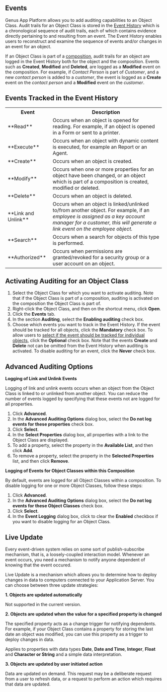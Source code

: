 ## Events

Genus App Platform allows you to add auditing capabilities to an Object Class. Audit trails for an Object Class is stored in the [Event History](../../glossary.md) which is a chronological sequence of audit trails, each of which contains evidence directly pertaining to and resulting from an event. The Event History enables users to reconstruct and examine the sequence of events and/or changes in an event for an object.

If an Object Class is part of a [composition](../../../installation-and-configuration/composition.md "Composition"), audit trails for an object are logged in the Event History both for the object and the composition. Events such as **Created**, **Modified** and **Deleted**, are logged as a **Modified** event on the composition. For example, if _Contact Person_ is part of _Customer_, and a new _contact person_ is added to a _customer_, the event is logged as a **Create** event on the _contact person_ and a **Modified** event on the _customer_.


## Events Tracked in the Event History

<table style="WIDTH: 100%">

<tbody>

<tr>

<th>Event</th>

<th>Description</th>

</tr>

<tr>

<td>**Read**</td>

<td>Occurs when an object is opened for reading. For example, if an object is opened in a Form or sent to a printer.</td>

</tr>

<tr>

<td>**Execute**</td>

<td>Occurs when an object with dynamic content is executed, for example an Report or an Agent.</td>

</tr>

<tr>

<td>**Create**</td>

<td>Occurs when an object is created.</td>

</tr>

<tr>

<td>**Modify**</td>

<td>Occurs when one or more properties for an object have been changed, or an object which is part of a composition is created, modified or deleted.</td>

</tr>

<tr>

<td>**Delete**</td>

<td>Occurs when an object is deleted.</td>

</tr>

<tr>

<td>**Link and Unlink**</td>

<td>Occurs when an object is linked/unlinked to/from another object. For example, if an <span style="FONT-STYLE: italic">employee is assigned as a key account manager for a <span style="FONT-STYLE: italic">customer, this will generate a link event on the <span style="FONT-STYLE: italic">employee object.</td>

</tr>

<tr>

<td>**Search**</td>

<td>Occurs when a search for objects of this type is performed.</td>

</tr>

<tr>

<td>**Authorized**</td>

<td>Occurs when permissions are granted/revoked for a security group or a user account on an object.</td>

</tr>

</tbody>

</table>

## Activating Auditing for an Object Class

1.  Select the Object Class for which you want to activate auditing. Note that if the Object Class is part of a composition, auditing is activated on the composition the Object Class is part of.
2.  Right-click the Object Class, and then on the shortcut menu, click **Open**.
3.  Click the **Events** tab.
4.  In the section **Auditing**, select the **Enabling auditing** check box.
5.  Choose which events you want to track in the Event History. If the event should be tracked for all objects, click the **Mandatory** check box. To allow users to [select if the event should be tracked for individual objects](../../../../users/working-in-forms/advanced/view-history.md "Modify Auditing for an Object"), click the **Optional** check box. Note that the events **Create** and **Delete** not can be omitted from the Event History when auditing is activated. To disable auditing for an event, click the **Never** check box.



## Advanced Auditing Options

**Logging of Link and Unlink Events**

Logging of link and unlink events occurs when an object from the Object Class is linked to or unlinked from another object. You can reduce the number of events logged by specifying that these events not are logged for all properties.

1.  Click **Advanced**.
2.  In the **Advanced Auditing Options** dialog box, select the **Do not log events for these properties** check box.
3.  Click **Select**.
4.  In the **Select Properties** dialog box, all properties with a link to the Object Class are displayed.
5.  To add a property, select the property in the **Available List**, and then click **Add**.
6.  To remove a property, select the property in the **Selected Properties** list, and then click **Remove**.

**Logging of Events for Object Classes within this Composition**

By default, events are logged for all Object Classes within a composition. To disable logging for one or more Object Classes, follow these steps:

1.  Click **Advanced**.
2.  In the **Advanced Auditing Options** dialog box, select the **Do not log events for these Object Classes** check box.
3.  Click **Select**.
4.  In the **Event Logging** dialog box, click to clear the **Enabled** checkbox if you want to disable logging for an Object Class.



## Live Update

Every event-driven system relies on some sort of publish-subscribe mechanism, that is, a loosely-coupled interaction model. Whenever an event occurs, you need a mechanism to notify anyone dependent of knowing that the event occured.

Live Update is a mechanism which allows you to determine how to deploy changes in data to computers connected to your Application Server. You can choose between three update strategies:

**1\. Objects are updated automatically**

Not supported in the current version.

**2\. Objects are updated when the value for a specified property is changed**

The specified property acts as a change trigger for notifying dependents. For example, if your Object Class contains a property for storing the last date an object was modified, you can use this property as a trigger to deploy changes in data.

Applies to properties with data types **Date**, **Date and Time**, **Integer**, **Float** and **Character or String** and a simple data interpretation.

**3\. Objects are updated by user initiated action**

Data are updated on demand. This request may be a deliberate request from a user to refresh data, or a request to perform an action which requires that data are updated.